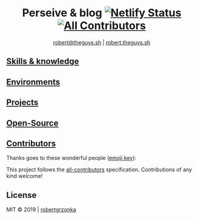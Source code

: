 <div align="center" justify="justify">

# Perseive & blog [![Netlify Status](https://api.netlify.com/api/v1/badges/fef9581c-f70c-4af9-952d-40a631e0c577/deploy-status)](https://app.netlify.com/sites/robertgrzonka/deploys) [![All Contributors](https://img.shields.io/badge/all_contributors-0-orange.svg?style=flat-square)](#contributors)

[robert@theguys.sh](mailto:robert@theguys.sh) | [robert.theguys.sh]

</div>

## [Skills & knowledge](skills.md)

## [Environments](environments.md)

## [Projects](projects.md)

## [Open-Source](open.md)

## [Contributors](CONTRIBUTING.md)

Thanks goes to these wonderful people ([emoji key](https://allcontributors.org/docs/en/emoji-key)):

<!-- ALL-CONTRIBUTORS-LIST:START - Do not remove or modify this section -->
<!-- prettier-ignore -->
<!-- ALL-CONTRIBUTORS-LIST:END -->

This project follows the [all-contributors](https://github.com/all-contributors/all-contributors) specification. Contributions of any kind welcome!

## License
MIT © 2019 | [robertgrzonka](mailto:robert@theguys.sh)


[robert.theguys.sh]: https://robert.theguys.sh
